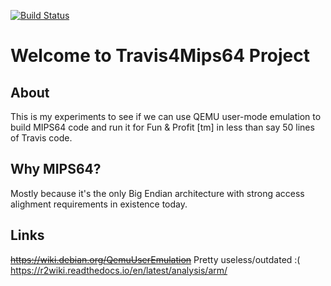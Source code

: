 [![Build Status](https://travis-ci.com/sobomax/travis4mips64.svg?branch=master)](https://travis-ci.com/sobomax/travis4mips64)

# Welcome to Travis4Mips64 Project


## About

This is my experiments to see if we can use QEMU user-mode emulation to build
MIPS64 code and run it for Fun & Profit [tm] in less than say 50 lines of
Travis code.

## Why MIPS64?

Mostly because it's the only Big Endian architecture with strong access
alighment requirements in existence today.

## Links

~~https://wiki.debian.org/QemuUserEmulation~~ Pretty useless/outdated :(
https://r2wiki.readthedocs.io/en/latest/analysis/arm/
